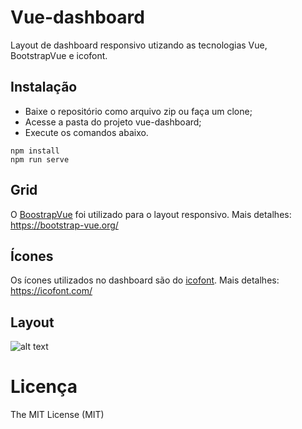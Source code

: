 # Vue-dashboard
Layout de dashboard responsivo utizando as tecnologias Vue, BootstrapVue e icofont.

## Instalação
- Baixe o repositório como arquivo zip ou faça um clone;
- Acesse a pasta do projeto vue-dashboard;
- Execute os comandos abaixo.
```
npm install
npm run serve
```
## Grid
O [BoostrapVue](https://bootstrap-vue.org/) foi utilizado para o layout responsivo.
Mais detalhes: https://bootstrap-vue.org/

## Ícones
Os ícones utilizados no dashboard são do [icofont](https://icofont.com/).
Mais detalhes: https://icofont.com/

## Layout

![alt text](https://atividadeon.com.br/static/img/dashboard-vue.png)

# Licença

The MIT License (MIT)

